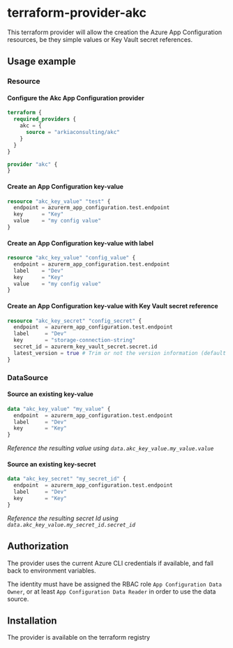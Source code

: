 # terraform-provider-akc
This terraform provider will allow the creation the Azure App Configuration resources, be they simple values or Key Vault secret references.

## Usage example
### Resource
#### Configure the Akc App Configuration provider
```terraform
terraform {
  required_providers {
    akc = {
      source = "arkiaconsulting/akc"
    }
  }
}

provider "akc" {
}
```
#### Create an App Configuration key-value
```terraform
resource "akc_key_value" "test" {
  endpoint = azurerm_app_configuration.test.endpoint
  key      = "Key"
  value    = "my config value"
}
```
#### Create an App Configuration key-value with label
```terraform
resource "akc_key_value" "config_value" {
  endpoint = azurerm_app_configuration.test.endpoint
  label    = "Dev"
  key      = "Key"
  value    = "my config value"
}
```
#### Create an App Configuration key-value with Key Vault secret reference
```terraform
resource "akc_key_secret" "config_secret" {
  endpoint  = azurerm_app_configuration.test.endpoint
  label     = "Dev"
  key       = "storage-connection-string"
  secret_id = azurerm_key_vault_secret.secret.id
  latest_version = true # Trim or not the version information (default to false)
}
```

### DataSource
#### Source an existing key-value
```terraform
data "akc_key_value" "my_value" {
  endpoint  = azurerm_app_configuration.test.endpoint
  label     = "Dev"
  key       = "Key"
}
```
*Reference the resulting value using `data.akc_key_value.my_value.value`*

#### Source an existing key-secret
```terraform
data "akc_key_secret" "my_secret_id" {
  endpoint  = azurerm_app_configuration.test.endpoint
  label     = "Dev"
  key       = "Key"
}
```
*Reference the resulting secret Id using `data.akc_key_value.my_secret_id.secret_id`*

## Authorization
The provider uses the current Azure CLI credentials if available, and fall back to environment variables.

The identity must have be assigned the RBAC role `App Configuration Data Owner`, or at least `App Configuration Data Reader` in order to use the data source.

## Installation
The provider is available on the terraform registry